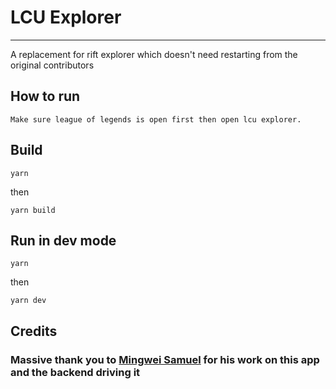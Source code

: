 # LCU Explorer

---

A replacement for rift explorer which doesn't need restarting from the original contributors

## How to run
```
Make sure league of legends is open first then open lcu explorer.
```

## Build

```
yarn
```

then 
```
yarn build
```

## Run in dev mode
```
yarn 
```
then
```
yarn dev
```
## Credits
### **Massive thank you to [Mingwei Samuel](https:)** for his work on this app and the backend driving it
